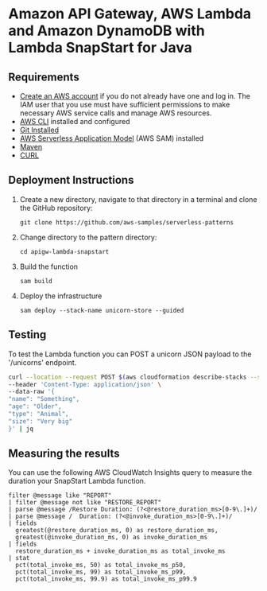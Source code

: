 # Amazon API Gateway, AWS Lambda and Amazon DynamoDB with Lambda SnapStart for Java

## Requirements

* [Create an AWS account](https://portal.aws.amazon.com/gp/aws/developer/registration/index.html) if you do not already have one and log in. The IAM user that you use must have sufficient permissions to make necessary AWS service calls and manage AWS resources.
* [AWS CLI](https://docs.aws.amazon.com/cli/latest/userguide/install-cliv2.html) installed and configured
* [Git Installed](https://git-scm.com/book/en/v2/Getting-Started-Installing-Git)
* [AWS Serverless Application Model](https://docs.aws.amazon.com/serverless-application-model/latest/developerguide/serverless-sam-cli-install.html) (AWS SAM) installed
* [Maven](https://maven.apache.org/)
* [CURL](https://curl.se/)

## Deployment Instructions

1. Create a new directory, navigate to that directory in a terminal and clone the GitHub repository:
    ``` 
    git clone https://github.com/aws-samples/serverless-patterns
    ```
2. Change directory to the pattern directory:
    ```
    cd apigw-lambda-snapstart
    ```
3. Build the function
    ```
    sam build
    ```
4. Deploy the infrastructure
    ```
    sam deploy --stack-name unicorn-store --guided
    ```

## Testing

To test the Lambda function you can POST a unicorn JSON payload to the '/unicorns' endpoint.

```bash
curl --location --request POST $(aws cloudformation describe-stacks --stack-name unicorn-store --query "Stacks[0].Outputs[?OutputKey=='UnicornEndpoint'].OutputValue" --output text)'/unicorns' \
--header 'Content-Type: application/json' \
--data-raw '{
"name": "Something",
"age": "Older",
"type": "Animal",
"size": "Very big"
}' | jq
```

## Measuring the results

You can use the following AWS CloudWatch Insights query to measure the duration your SnapStart Lambda function.

```
filter @message like "REPORT"
| filter @message not like "RESTORE_REPORT"
| parse @message /Restore Duration: (?<@restore_duration_ms>[0-9\.]+)/
| parse @message /	Duration: (?<@invoke_duration_ms>[0-9\.]+)/
| fields
  greatest(@restore_duration_ms, 0) as restore_duration_ms,
  greatest(@invoke_duration_ms, 0) as invoke_duration_ms
| fields
  restore_duration_ms + invoke_duration_ms as total_invoke_ms
| stat
  pct(total_invoke_ms, 50) as total_invoke_ms_p50,
  pct(total_invoke_ms, 99) as total_invoke_ms_p99,
  pct(total_invoke_ms, 99.9) as total_invoke_ms_p99.9
```